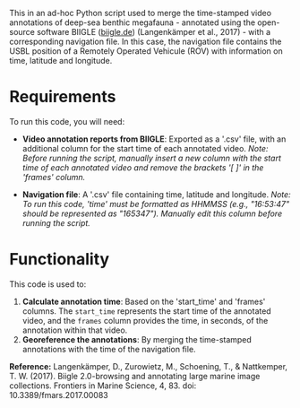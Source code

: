 
This in an ad-hoc Python script used to merge the time-stamped video annotations of deep-sea benthic megafauna - annotated using the open-source software BIIGLE ([biigle.de](https://biigle.de/)) (Langenkämper et al., 2017) - with a corresponding navigation file. In this case, the navigation file contains the USBL position of a Remotely Operated Vehicule (ROV) with information on time, latitude and longitude.

# Requirements 

To run this code, you will need:

- **Video annotation reports from BIIGLE**: Exported as a '.csv' file, with an additional column for the start time of each annotated video.
  *Note: Before running the script, manually insert a new column with the start time of each annotated video and remove the brackets '[ ]' in the 'frames' column.*

- **Navigation file**: A '.csv' file containing time, latitude and longitude.
  *Note: To run this code, 'time' must be formatted as HHMMSS (e.g., "16:53:47" should be represented as "165347"). Manually edit this column before running the script.*

# Functionality 

This code is used to:
1. **Calculate annotation time**: Based on the 'start_time' and 'frames' columns. The `start_time` represents the start time of the annotated video, and the `frames` column provides the time, in seconds, of the annotation within that video.
2. **Georeference the annotations**: By merging the time-stamped annotations with the time of the navigation file. 

**Reference:**
Langenkämper, D., Zurowietz, M., Schoening, T., & Nattkemper, T. W. (2017). Biigle 2.0-browsing and annotating large marine image collections. Frontiers in Marine Science, 4, 83. doi: 10.3389/fmars.2017.00083
